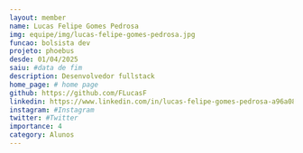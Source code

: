 ```yaml
---
layout: member
name: Lucas Felipe Gomes Pedrosa
img: equipe/img/lucas-felipe-gomes-pedrosa.jpg
funcao: bolsista dev
projeto: phoebus
desde: 01/04/2025
saiu: #data de fim
description: Desenvolvedor fullstack
home_page: # home page
github: https://github.com/FLucasF
linkedin: https://www.linkedin.com/in/lucas-felipe-gomes-pedrosa-a96a0825a/
instagram: #Instagram
twitter: #Twitter
importance: 4
category: Alunos
---
```

